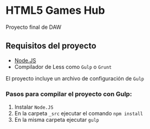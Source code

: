 # HTML5 Games Hub

Proyecto final de DAW

## Requisitos del proyecto

* [Node.JS](https://nodejs.org)
* Compilador de Less como `Gulp` o `Grunt`

El proyecto incluye un archivo de configuración de `Gulp`

### Pasos para compilar el proyecto con Gulp:

1. Instalar `Node.JS`
2. En la carpeta `_src` ejecutar el comando `npm install`
3. En la misma carpeta ejecutar `gulp`
